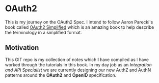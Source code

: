 # OAuth2

This is my journey on the OAuth2 Spec. I intend to follow Aaron Parecki's book called [OAuth2 Simplified](https://aaronparecki.com/oauth-2-simplified) which is an amazing book to help describe the terminology in a simplified format.

## Motivation

This GIT repo is my collection of notes which I have compiled as I have worked through the tutorials in this book. In my day job as an *Integration and API Specialist* we are currently designing our new AuthZ and AuthN patterns around the **OAuth2** and **OpenID** specification.